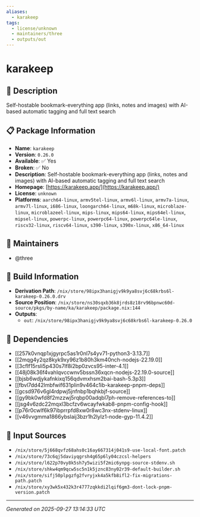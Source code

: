 ```yaml
---
aliases:
  - karakeep
tags:
  - license/unknown
  - maintainers/three
  - outputs/out
---
```


# karakeep

## 📝 Description

Self-hostable bookmark-everything app (links, notes and images) with AI-based automatic tagging and full text search

## 📋 Package Information

- **Name**: `karakeep`
- **Version**: `0.26.0`
- **Available**: ✅ Yes
- **Broken**: ✅ No
- **Description**: Self-hostable bookmark-everything app (links, notes and images) with AI-based automatic tagging and full text search
- **Homepage**: [https://karakeep.app/](https://karakeep.app/)
- **License**: `unknown`
- **Platforms**: `aarch64-linux`, `armv5tel-linux`, `armv6l-linux`, `armv7a-linux`, `armv7l-linux`, `i686-linux`, `loongarch64-linux`, `m68k-linux`, `microblaze-linux`, `microblazeel-linux`, `mips-linux`, `mips64-linux`, `mips64el-linux`, `mipsel-linux`, `powerpc-linux`, `powerpc64-linux`, `powerpc64le-linux`, `riscv32-linux`, `riscv64-linux`, `s390-linux`, `s390x-linux`, `x86_64-linux`
## 👥 Maintainers

- @three


## 🔧 Build Information

- **Derivation Path**: `/nix/store/98ipx3hanigjv9k9ya8svj6c68krbs6l-karakeep-0.26.0.drv`
- **Source Position**: `/nix/store/ns30sqxb36k8jrds8z18rv96bpnwc60d-source/pkgs/by-name/ka/karakeep/package.nix:144`
- **Outputs**:
  - `out`:  `/nix/store/98ipx3hanigjv9k9ya8svj6c68krbs6l-karakeep-0.26.0`

## 🔗 Dependencies

- [[257k0vnqp1xjgyrpc5as1r0nl7s4yv71-python3-3.13.7]]
- [[2mqg4y2qz8kyk9xy96z1b80h3km40nch-nodejs-22.19.0]]
- [[3cflf15rsli5p430s7lf8i2bp0zvcs95-inter-4.1]]
- [[48j08k36f4vahlqvccwnv5bssn36xqcn-nodejs-22.19.0-source]]
- [[bjsb6wdjykafnkixq156qdvmxhsm2bai-bash-5.3p3]]
- [[fbvl7dd42lmbfwif631plin9v464c1ib-karakeep-pnpm-deps]]
- [[gcsd976v6gl4rdpwj5jnfnbp1bqhkbjf-source]]
- [[gy9bk0wfd8f2mzzwj5rqbp00adqbl7ph-remove-references-to]]
- [[jsg4v6zdc22mqxl3bcfzv6wcayfwkab8-pnpm-config-hook]]
- [[p76r0cwlf6k97ibprrpfd8xw0r8wc3nx-stdenv-linux]]
- [[v46vvgmma1866ybslaij3bzr1h2lylz1-node-gyp-11.4.2]]

## 📁 Input Sources

- `/nix/store/5j668qvfz68ahs0c16ay667314j041s9-use-local-font.patch`
- `/nix/store/73c6qj5daviyqgrsh4g65p6ly04czcsl-helpers`
- `/nix/store/l622p70vy8k5sh7y5wizi5f2mic6ynpg-source-stdenv.sh`
- `/nix/store/shkw4qm9qcw5sc5n1k5jznc83ny02r39-default-builder.sh`
- `/nix/store/sifj50plpgzfg2fvryjxk4a5kfb8ifl2-fix-migrations-path.patch`
- `/nix/store/xy3wk5x432k3r4777zqkkdi2lqif6gm3-dont-lock-pnpm-version.patch`

---
*Generated on 2025-09-27 13:14:33 UTC*
